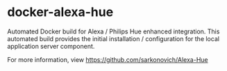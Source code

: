 # docker-alexa-hue
Automated Docker build for Alexa / Philips Hue enhanced integration. This automated build provides the initial installation / configuration for the local application server component.

For more information, view https://github.com/sarkonovich/Alexa-Hue
